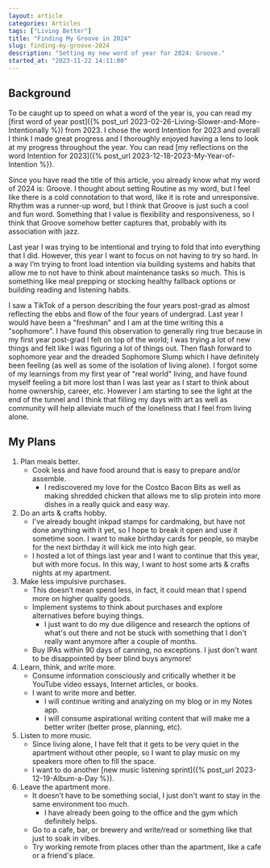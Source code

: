 ```yaml
---
layout: article
categories: Articles
tags: ["Living Better"]
title: "Finding My Groove in 2024"
slug: finding-my-groove-2024
description: "Setting my new word of year for 2024: Groove."
started_at: "2023-11-22 14:11:00"
---
```


## Background

To be caught up to speed on what a word of the year is, you can read my [first word of year post]({% post_url 2023-02-26-Living-Slower-and-More-Intentionally %}) from 2023. I chose the word Intention for 2023 and overall I think I made great progress and I thoroughly enjoyed having a lens to look at my progress throughout the year. You can read [my reflections on the word Intention for 2023]({% post_url 2023-12-18-2023-My-Year-of-Intention %}).

Since you have read the title of this article, you already know what my word of 2024 is: Groove. I thought about setting Routine as my word, but I feel like there is a cold connotation to that word, like it is rote and unresponsive. Rhythm was a runner-up word, but I think that Groove is just such a cool and fun word. Something that I value is flexibility and responsiveness, so I think that Groove somehow better captures that, probably with its association with jazz.

Last year I was trying to be intentional and trying to fold that into everything that I did. However, this year I want to focus on not having to try so hard. In a way I’m trying to front load intention via building systems and habits that allow me to not have to think about maintenance tasks so much. This is something like meal prepping or stocking healthy fallback options or building reading and listening habits.

I saw a TikTok of a person describing the four years post-grad as almost reflecting the ebbs and flow of the four years of undergrad. Last year I would have been a "freshman" and I am at the time writing this a "sophomore". I have found this observation to generally ring true because in my first year post-grad I felt on top of the world; I was trying a lot of new things and felt like I was figuring a lot of things out. Then flash forward to sophomore year and the dreaded Sophomore Slump which I have definitely been feeling (as well as some of the isolation of living alone). I forgot some of my learnings from my first year of "real world" living, and have found myself feeling a bit more lost than I was last year as I start to think about home ownership, career, etc. However I am starting to see the light at the end of the tunnel and I think that filling my days with art as well as community will help alleviate much of the loneliness that I feel from living alone.

## My Plans

1. Plan meals better. 
    * Cook less and have food around that is easy to prepare and/or assemble.
        * I rediscovered my love for the Costco Bacon Bits as well as making shredded chicken that allows me to slip protein into more dishes in a really quick and easy way.
2. Do an arts & crafts hobby. 
    * I've already bought inkpad stamps for cardmaking, but have not done anything with it yet, so I hope to break it open and use it sometime soon. I want to make birthday cards for people, so maybe for the next birthday it will kick me into high gear.
    * I hosted a lot of things last year and I want to continue that this year, but with more focus. In this way, I want to host some arts & crafts nights at my apartment.
3. Make less impulsive purchases. 
    * This doesn’t mean spend less, in fact, it could mean that I spend more on higher quality goods.
    * Implement systems to think about purchases and explore alternatives before buying things.
        * I just want to do my due diligence and research the options of what's out there and not be stuck with something that I don't really want anymore after a couple of months.
    * Buy IPAs within 90 days of canning, no exceptions. I just don't want to be disappointed by beer blind buys anymore!
4. Learn, think, and write more. 
    * Consume information consciously and critically whether it be YouTube video essays, Internet articles, or books.
    * I want to write more and better.
        * I will continue writing and analyzing on my blog or in my Notes app.
        * I will consume aspirational writing content that will make me a better writer (better prose, planning, etc).
5. Listen to more music.
    * Since living alone, I have felt that it gets to be very quiet in the apartment without other people, so I want to play music on my speakers more often to fill the space.
    * I want to do another [new music listening sprint]({% post_url 2023-12-19-Album-a-Day %}).
6. Leave the apartment more. 
    * It doesn’t have to be something social, I just don't want to stay in the same environment too much.
        * I have already been going to the office and the gym which definitely helps.
    * Go to a cafe, bar, or brewery and write/read or something like that just to soak in vibes.
    * Try working remote from places other than the apartment, like a cafe or a friend's place.